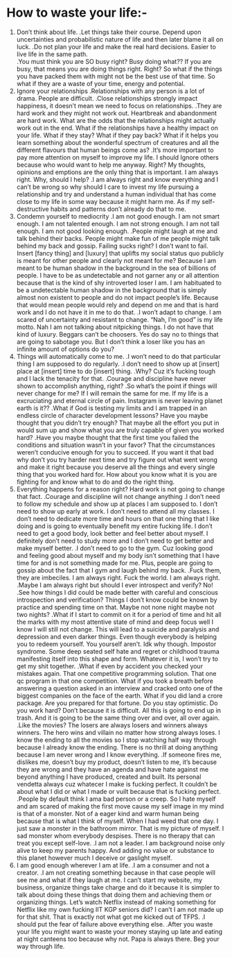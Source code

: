 # **How to waste your life**:-

1. Don’t think about life.
   .Let things take their course. Depend upon uncertainties and probabilistic nature of life and then later blame it all on luck. 
   .Do not plan your life and make the real hard decisions. Easier to live life in the same path.\
   .You must think you are SO busy right? Busy doing what?? If you are busy, that means you are doing things right. Right? So what if the things you have packed them with might not be the best use of that time. So what if they are a waste of your time, energy and potential.
2. Ignore your relationships
   .Relationships with any person is a lot of drama. People are difficult. 
   .Close relationships strongly impact happiness, it doesn’t mean we need to focus on relationships.
   .They are hard work and they might not work out. Heartbreak and abandonment are hard work. What are the odds that the relationships might actually work out in the end. What if the relationships have a healthy impact on your life. What if they stay? What if they pay back? What if it helps you learn something about the wonderful spectrum of creatures and all the different flavours that human beings come as?
   .It’s more important to pay more attention on myself to improve my life. I should Ignore others because who would want to help me anyway. Right? My thoughts, opinions and emptions are the only thing that is important. I am always right. Why, should I help?
   .I am always right and know everything and I can’t be wrong so why should I care to invest my life pursuing a relationship and try and understand a human individual that has come close to my life in some way because it might harm me. As if my self-destructive habits and patterns don’t already do that to me.
3. Condemn yourself to mediocrity
   .I am not good enough. I am not smart enough. I am not talented enough. I am not strong enough. I am not tall enough. I am not good looking enough. 
   .People might laugh at me and talk behind their backs. People might make fun of me people might talk behind my back and gossip. Failing sucks right? I don’t want to fail. Insert [fancy thing] and [luxury] that uplifts my social status quo publicly is meant for other people and clearly not meant for me? Because I am meant to be human shadow in the background in the sea of billions of people. I have to be as undetectable and not garner any or all attention because that is the kind of shy introverted loser I am. I am habituated to be a undetectable human shadow in the background that is simply almost non existent to people and do not impact people’s life. Because that would mean people would rely and depend on me and that is hard work and I do not have it in me to do that.
   .I won’t adapt to change. I am scared of uncertainty and resistant to change. “Nah, I’m good” is my life motto. Nah I am not talking about nitpicking things. I do not have that kind of luxury. Beggars can’t be choosers. Yes do say no to things that are going to sabotage you. But I don’t think a loser like you has an infinite amount of options do you?
4. Things will automatically come to me.
   .I won’t need to do that particular thing I am supposed to do regularly.
   .I don’t need to show up at [insert] place at [insert] time to do [insert] thing.
   .Why? Cuz it’s fucking tough and I lack the tenacity for that.
   .Courage and discipline have never shown to accomplish anything, right?
   .So what’s the point if things will never change for me? If I will remain the same for me. If my life is a excruciating and eternal circle of pain. Instagram is never leaving planet earth is it??
   .What if God is testing my limits and I am trapped in an endless circle of character development lessons? Have you maybe thought that you didn’t try enough? That maybe all the effort you put in would sum up and show what you are truly capable of given you worked hard?
   .Have you maybe thought that the first time you failed the conditions and situation wasn’t in your favor? That the circumstances weren’t conducive enough for you to succeed. If you want it that bad why don’t you try harder next time and try figure out what went wrong and make it right because you deserve all the things and every single thing that you worked hard for. How about you know what it is you are fighting for and know what to do and do the right thing.
5. Everything happens for a reason right? Hard work is not going to change that fact.
   .Courage and discipline will not change anything
   .I don’t need to follow my schedule and show up at places I am supposed to. I don’t need to show up early at work. I don’t need to attend all my classes. I don’t need to dedicate more time and hours on that one thing that I like doing and is going to eventually benefit my entire fucking life. I don’t need to get a good body, look better and feel better about myself. I definitely don’t need to study more and I don’t need to get better and make myself better. 
   .I don’t need to go to the gym. Cuz looking good and feeling good about myself and my body isn’t something that I have time for and is not something made for me. Plus, people are going to gossip about the fact that I gym and laugh behind my back. 
   .Fuck them, they are imbeciles. I am always right.  Fuck the world. I am always right.
   .Maybe I am always right but should I ever introspect and verify? No! 
   .See how things I did could be made better with careful and conscious introspection and verification? Things I don’t know could be known by practice and spending time on that. Maybe not none night maybe not two nights?
   .What if I start to commit on it for a period of time and hit all the marks with my most attentive state of mind and deep focus well I know I will still not change. This will lead to a suicide and paralysis and depression and even darker things. Even though everybody is helping you to redeem yourself. You yourself aren’t. Idk why though. Impostor syndrome. Some deep seated self hate and regret or childhood trauma manifesting itself into this shape and form. Whatever it is, I won’t try to get my shit together.
   .What if even by accident you checked your mistakes again. That one competitive programming solution. That one qc program in that one competition. What if you took a breath before answering a question asked in an interview and cracked onto one of the biggest companies on the face of the earth. What if you did land a crore package. Are you prepared for that fortune. Do you stay optimistic. Do you work hard? Don’t because it is difficult. All this is going to end up in trash. And it is going to be the same thing over and over, all over again.  
   .Like the movies? The losers are always losers and winners always winners. The hero wins and villain no matter how strong always loses. I know the ending to all the movies so I stop watching half way through because I already know the ending. There is no thrill at doing anything because I am never wrong and I know everything.
   .If someone fires me, dislikes me, doesn’t buy my product, doesn’t listen to me, it’s because they are wrong and they have an agenda and have hate against me beyond anything I have produced, created and built. Its personal vendetta always cuz whatecer I make is fucking perfect. It couldn’t be about what I did or what I made or vuilt because that is fucking perfect. 
   .People by default think I ama bad person or a creep. So I hate myself and am scared of making the first move cause my self image in my mind is that of a monster. Not of a eager kind and warm human being because that is what I think of myself. When I had weed that one day. I just saw a monster in the bathroom mirror. That is my picture of myself. I sad monster whom everybody despises. There is no therapy that can treat you except self-love.
   .I am not a leader. I am background noise only alive to keep my parents happy. And adding no value or substance to this planet however much I deceive or gaslight myself.
6. I am good enough wherever I am at life. 
   .I am a consumer and not a creator. 
   .I am not creating something because in that case people will see me and what if they laugh at me. I can’t start my website, my business, organize things take charge and do it because it is simpler to talk about doing these things that doing them and achieving them or organizing things. Let’s watch Netflix instead of making something for Netflix like my own fucking IIT KGP seniors did? I can’t I am not made up for that shit. That is exactly not what got me kicked out of TFPS.
   .I should put the fear of failure above everything else.
   .After you waste your life you might want to waste your money staying up late and eating at night canteens too because why not. Papa is always there. Beg your way through life. 
